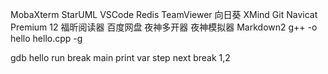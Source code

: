 MobaXterm
StarUML
VSCode
Redis
TeamViewer
向日葵
XMind
Git
Navicat Premium 12
福昕阅读器
百度网盘
夜神多开器
夜神模拟器
Markdown2
g++ -o hello hello.cpp -g

gdb hello
run
break main
print var
step
next
break 1,2
